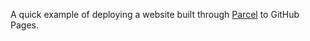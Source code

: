 A quick example of deploying a website built through [Parcel](https://parceljs.org/) to GitHub Pages.